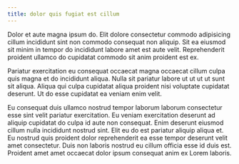 ```yaml
---
title: dolor quis fugiat est cillum
---
```


Dolor et aute magna ipsum do. Elit dolore consectetur commodo adipisicing cillum incididunt sint non commodo consequat non aliquip. Sit ea eiusmod sit minim in tempor do incididunt labore amet est aute velit. Reprehenderit proident ullamco do cupidatat commodo sit anim proident est ex.

Pariatur exercitation eu consequat occaecat magna occaecat cillum culpa quis magna et do incididunt aliqua. Nulla sit pariatur labore ut ut ut ut sunt sit aliqua. Aliqua qui culpa cupidatat aliqua proident nisi voluptate cupidatat deserunt. Ut do esse cupidatat ea veniam enim velit.

Eu consequat duis ullamco nostrud tempor laborum laborum consectetur esse sint velit pariatur exercitation. Eu veniam exercitation deserunt ad aliquip cupidatat do culpa id aute non consequat. Enim deserunt eiusmod cillum nulla incididunt nostrud sint. Elit eu do est pariatur aliquip aliqua et. Eu nostrud quis proident dolor reprehenderit ea esse tempor deserunt velit amet consectetur. Duis non laboris nostrud eu cillum officia esse id duis est. Proident amet amet occaecat dolor ipsum consequat anim ex Lorem laboris.